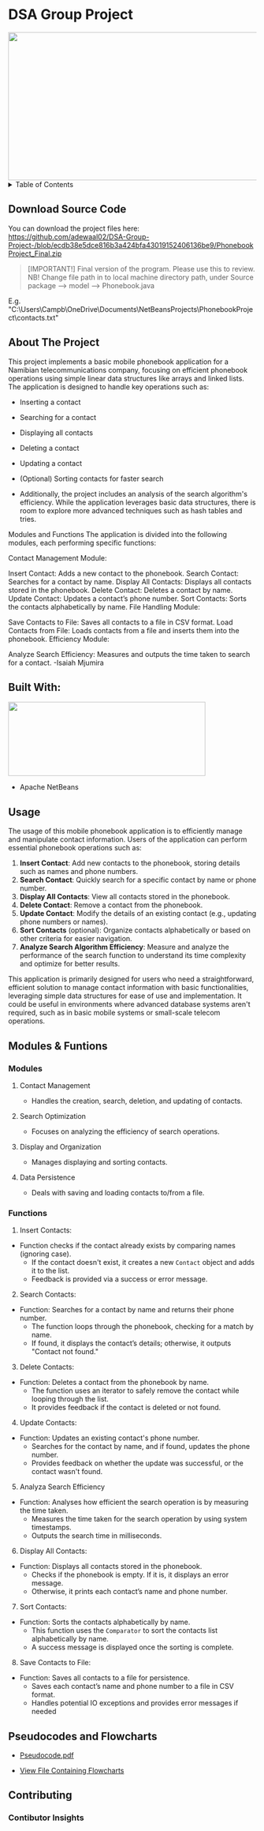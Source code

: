 # DSA Group Project 

<img src="https://github.com/user-attachments/assets/6945dcf3-711f-4911-8a39-e2a0395cbb0b" width="600" height="300">

<details>
  <summary> Table of Contents</summary>
  <ol>
    <li>
      <a href="#about-the-project">About The Project</a>
        <li><a href="#built-with">Built With</a></li>
     <li><a href="#usage">Usage</a></li>
    <li><a href="#contributing">Contributing</a></li>
  </ol>
</details>

## Download Source Code
You can download the project files here: https://github.com/adewaal02/DSA-Group-Project-/blob/ecdb38e5dce816b3a424bfa43019152406136be9/PhonebookProject_Final.zip
> [IMPORTANT!] Final version of the program. Please use this to review.
NB! Change file path in to local machine directory path, under Source package --> model --> Phonebook.java

E.g. "C:\\Users\\Campb\\OneDrive\\Documents\\NetBeansProjects\\PhonebookProject\\contacts.txt" 

## About The Project 

This project implements a basic mobile phonebook application for a Namibian telecommunications company, focusing on efficient phonebook operations using simple linear data structures like arrays and linked lists. The application is designed to handle key operations such as:

* Inserting a contact
* Searching for a contact
* Displaying all contacts
* Deleting a contact
* Updating a contact
* (Optional) Sorting contacts for faster search
  
* Additionally, the project includes an analysis of the search algorithm's efficiency. While the application leverages basic data structures, there is room to explore more advanced techniques such as hash tables and tries.


Modules and Functions
The application is divided into the following modules, each performing specific functions:


Contact Management Module:

Insert Contact: Adds a new contact to the phonebook.
Search Contact: Searches for a contact by name.
Display All Contacts: Displays all contacts stored in the phonebook.
Delete Contact: Deletes a contact by name.
Update Contact: Updates a contact’s phone number.
Sort Contacts: Sorts the contacts alphabetically by name.
File Handling Module:

Save Contacts to File: Saves all contacts to a file in CSV format.
Load Contacts from File: Loads contacts from a file and inserts them into the phonebook.
Efficiency Module:

Analyze Search Efficiency: Measures and outputs the time taken to search for a contact.
-Isaiah Mjumira



## Built With:

<img src="https://github.com/user-attachments/assets/96af4364-76cb-4774-a345-15780ba17724" width="400" height="150">


* Apache NetBeans


## Usage

The usage of this mobile phonebook application is to efficiently manage and manipulate contact information. Users of the application can perform essential phonebook operations such as:

1. **Insert Contact**: Add new contacts to the phonebook, storing details such as names and phone numbers.
2. **Search Contact**: Quickly search for a specific contact by name or phone number.
3. **Display All Contacts**: View all contacts stored in the phonebook.
4. **Delete Contact**: Remove a contact from the phonebook.
5. **Update Contact**: Modify the details of an existing contact (e.g., updating phone numbers or names).
6. **Sort Contacts** (optional): Organize contacts alphabetically or based on other criteria for easier navigation.
7. **Analyze Search Algorithm Efficiency**: Measure and analyze the performance of the search function to understand its time complexity and optimize for better results.

This application is primarily designed for users who need a straightforward, efficient solution to manage contact information with basic functionalities, leveraging simple data structures for ease of use and implementation. It could be useful in environments where advanced database systems aren't required, such as in basic mobile systems or small-scale telecom operations.

## Modules & Funtions

### Modules
1. Contact Management
   - Handles the creation, search, deletion, and updating of contacts.
   
2. Search Optimization
   - Focuses on analyzing the efficiency of search operations.
   
3. Display and Organization
   - Manages displaying and sorting contacts.
   
4. Data Persistence
   - Deals with saving and loading contacts to/from a file.

### Functions

1. Insert Contacts: 
- Function checks if the contact already exists by comparing names (ignoring case).
  - If the contact doesn't exist, it creates a new `Contact` object and adds it to
the list.
  - Feedback is provided via a success or error message.

2. Search Contacts:
- Function: Searches for a contact by name and returns their phone number.
  - The function loops through the phonebook, checking for a match by name.
  - If found, it displays the contact’s details; otherwise, it outputs "Contact not
found."

3. Delete Contacts: 
- Function: Deletes a contact from the phonebook by name.
  - The function uses an iterator to safely remove the contact while looping
through the list.
  - It provides feedback if the contact is deleted or not found.
  
4. Update Contacts:
- Function: Updates an existing contact's phone number.
  - Searches for the contact by name, and if found, updates the phone number.
  - Provides feedback on whether the update was successful, or the contact
wasn't found.

5. Analyza Search Efficiency
- Function: Analyses how efficient the search operation is by measuring the
time taken.
  - Measures the time taken for the search operation by using system
timestamps.
  - Outputs the search time in milliseconds.
  
6. Display All Contacts: 
- Function: Displays all contacts stored in the phonebook.
  - Checks if the phonebook is empty. If it is, it displays an error message.
  - Otherwise, it prints each contact’s name and phone number.
  
7. Sort Contacts:
- Function: Sorts the contacts alphabetically by name.
  - This function uses the `Comparator` to sort the contacts list alphabetically
by name.
  - A success message is displayed once the sorting is complete.

8. Save Contacts to File: 
- Function: Saves all contacts to a file for persistence.
  - Saves each contact’s name and phone number to a file in CSV format.
  - Handles potential IO exceptions and provides error messages if needed
 
## Pseudocodes and Flowcharts

* [Pseudocode.pdf](https://github.com/user-attachments/files/17369219/002A.Pseudocode.pdf)

* [View File Containing Flowcharts](https://github.com/adewaal02/DSA-Group-Project-/blob/main/Flowcharts%&%Pseudocodes/)

## Contributing

### Contibutor Insights 

<a href="https://github.com/adewaal02/DSA-Group-Project-/graphs/contributors"> </a>
